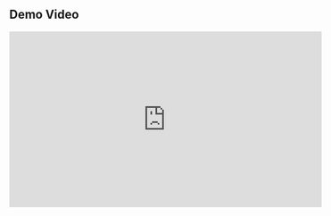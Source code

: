 ## Demo Video

<iframe width="560" height="315" src="https://www.youtube.com/embed/f0OCe9c8UTo" frameborder="0" allow="accelerometer; autoplay; clipboard-write; encrypted-media; gyroscope; picture-in-picture" allowfullscreen></iframe>